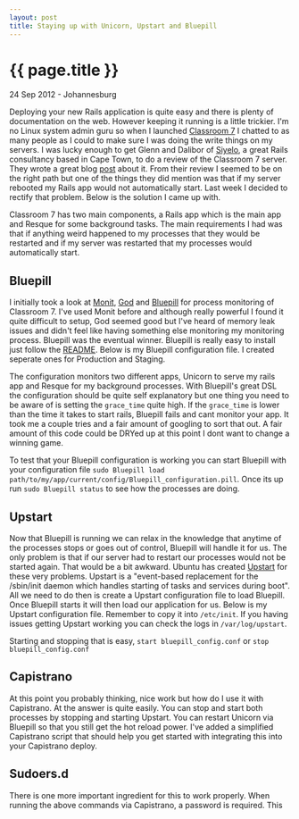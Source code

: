 ```yaml
---
layout: post
title: Staying up with Unicorn, Upstart and Bluepill
---
```


{{ page.title }}
================

<p id="meta" class="meta"> 24 Sep 2012 - Johannesburg </p>

Deploying your new Rails application is quite easy and there is plenty of documentation on the web. However keeping it running is a little trickier. I'm no Linux system admin guru so when I launched [Classroom 7](http://www.classroom7.com)
I chatted to as many people as I could to make sure I was doing the write things on my servers. I was lucky enough to get Glenn and Dalibor of [Siyelo](http://www.siyelo.com), a great Rails consultancy based in Cape Town,  to do a review of the Classroom 7 server. 
They wrote a great blog [post](http://blog.siyelo.com/rails-deployment-audit) about it. From their review I seemed to be on the right path but one of the things they did mention was that if my server rebooted my Rails app would not automatically start. Last week I decided to rectify that problem. Below is the solution I came up with.

Classroom 7 has two main components, a Rails app which is the main app and Resque for some background tasks. The main requirements I had was that if anything weird happened to my processes that they would be restarted and if my server was restarted that my processes
would automatically start. 

## Bluepill

I initially took a look at [Monit](http://mmonit.com/monit/), [God](http://godrb.com/) and [Bluepill](https://github.com/arya/Bluepill) for process monitoring of Classroom 7. I've used Monit before and although really powerful I found it quite difficult to setup, God seemed good but I've heard of memory leak issues
and didn't feel like having something else monitoring my monitoring process. Bluepill was the eventual winner. Bluepill is really easy to install just follow the [README](https://github.com/arya/Bluepill/blob/master/README.md).
Below is my Bluepill configuration file. I created seperate ones for Production and Staging. 

<script src="https://gist.github.com/3777350.js?file=Bluepill_config.rb"></script>

The configuration monitors two different apps, Unicorn to serve my rails app and Resque for my background processes. With Bluepill's great DSL the configuration should be quite self explanatory but one thing you need to be aware of
is setting the `grace_time` quite high. If the `grace_time` is lower than the time it takes to start rails, Bluepill fails and cant monitor your app. It took me a couple tries and a fair amount of googling to sort that out. A fair amount of this code could
be DRYed up at this point I dont want to change a winning game. 

To test that your Bluepill configuration is working you can start Bluepill with your configuration file `sudo Bluepill load path/to/my/app/current/config/Bluepill_configuration.pill`. Once its up run `sudo Bluepill status` to see how the processes are doing.

## Upstart

Now that Bluepill is running we can relax in the knowledge that anytime of the processes stops or goes out of control, Bluepill will handle it for us. The only problem is that if our server had to restart our processes would not be started again. That would be a bit awkward. 
Ubuntu has created [Upstart](http://upstart.ubuntu.com/) for these very problems. Upstart is a "event-based replacement for the /sbin/init daemon which handles starting of tasks and services during boot". All we need to do then is create a Upstart configuration file to load Bluepill.
Once Bluepill starts it will then load our application for us. Below is my Upstart configuration file. Remember to copy it into `/etc/init`. If you having issues getting Upstart working you can check the logs in `/var/log/upstart`. 

<script src="https://gist.github.com/3780526.js?file=bluepill_config.conf"></script>

Starting and stopping that is easy, `start bluepill_config.conf` or `stop bluepill_config.conf`

## Capistrano

At this point you probably thinking, nice work but how do I use it with Capistrano. At the answer is quite easily. You can stop and start both processes by stopping and starting Upstart. You can restart Unicorn via Bluepill so that you still get the hot reload power. I've added a simplified Capistrano script that should help you get started with integrating this into your Capistrano deploy.
<script src="https://gist.github.com/3780575.js?file=deploy.rb"></script>

## Sudoers.d

There is one more important ingredient for this to work properly. When running the above commands via Capistrano, a password is required. This 
